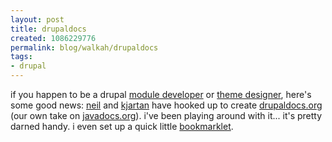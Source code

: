 ```yaml
--- 
layout: post
title: drupaldocs
created: 1086229776
permalink: blog/walkah/drupaldocs
tags: 
- drupal
---
```

if you happen to be a drupal <a href="http://drupal.org/profile/drupal-module-developer">module developer</a> or <a href="http://drupal.org/profile/drupal-theme-designer">theme designer</a>, here's some good news: <a href="http://delocalizedham.com/">neil</a> and <a href="http://natrak.net/">kjartan</a> have hooked up to create <a href="http://drupaldocs.org/">drupaldocs.org</a> (our own take on <a href="http://javadocs.org/">javadocs.org</a>). i've been playing around with it... it's pretty darned handy.  i even set up a quick little <a href="http://drupaldocs.org/tools">bookmarklet</a>.
